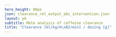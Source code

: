```yaml
---
hero_height: 80px
json: clearance_rel_output_abs_intervention.json
layout: pk
subtitle: Meta analysis of caffeine clearance
title: "Clearance [ml/kg/m\xB2/min] / dosing [g]"
---
```

